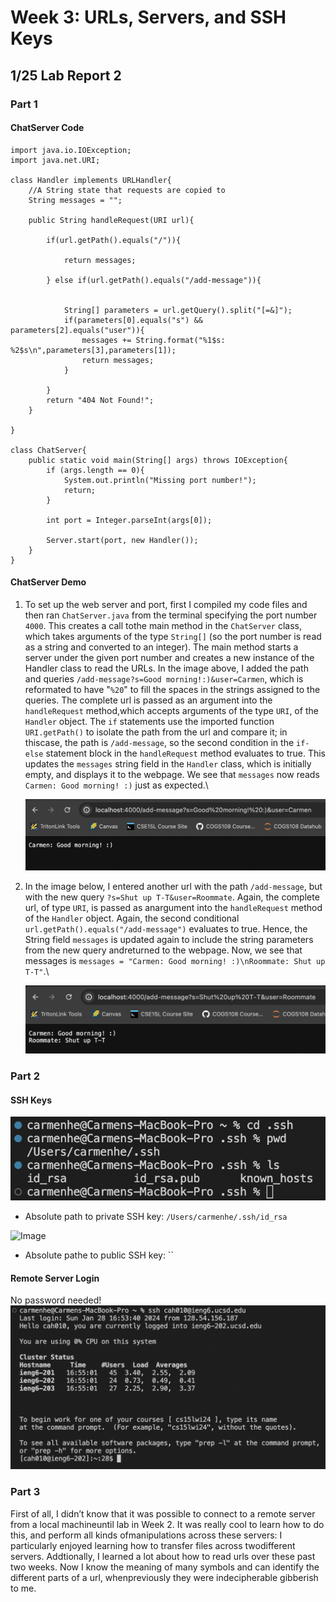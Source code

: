 # Week 3: URLs, Servers, and SSH Keys
## 1/25 Lab Report 2
### Part 1
#### ChatServer Code
```
import java.io.IOException;
import java.net.URI;

class Handler implements URLHandler{
    //A String state that requests are copied to
    String messages = "";

    public String handleRequest(URI url){

        if(url.getPath().equals("/")){

            return messages;
            
        } else if(url.getPath().equals("/add-message")){


            String[] parameters = url.getQuery().split("[=&]");
            if(parameters[0].equals("s") && parameters[2].equals("user")){
                messages += String.format("%1$s: %2$s\n",parameters[3],parameters[1]);
                return messages;
            }

        }
        return "404 Not Found!";
    }

}

class ChatServer{
    public static void main(String[] args) throws IOException{
        if (args.length == 0){
            System.out.println("Missing port number!");
            return;
        }

        int port = Integer.parseInt(args[0]);

        Server.start(port, new Handler());
    }
}
```
#### ChatServer Demo
1. To set up the web server and port, first I compiled my code files and then ran `ChatServer.java` from the terminal specifying the port number `4000`. This creates a call tothe main method in the `ChatServer` class, which takes arguments of the type `String[]` (so the port number is read as a string and converted to an integer). The main method starts a server under the given port number and creates a new instance of the Handler class to read the URLs.
   In the image above, I added the path and queries `/add-message?s=Good morning!:)&user=Carmen`, which is reformated to have "`%20`" to fill the spaces in the strings assigned to the queries. The complete url is passed as an argument into the `handleRequest` method,which accepts arguments of the type `URI`, of the `Handler` object. The `if` statements use the imported function `URI.getPath()` to isolate the path from the url and compare it; in thiscase, the path is `/add-message`, so the second condition in the `if-else` statement block in the `handleRequest` method evaluates to true. This updates the `messages` string field in the `Handler` class, which is initially empty, and displays it to the webpage. We see that `messages` now reads `Carmen: Good morning! :)` just as expected.\
   
   ![Image](screenshots/chat-message1.png)

2. In the image below, I entered another url with the path `/add-message`, but with the new query `?s=Shut up T-T&user=Roommate`. Again, the complete url, of type `URI`, is passed as anargument into the `handleRequest` method of the `Handler` object. Again, the second conditional `url.getPath().equals("/add-message")` evaluates to true. Hence, the String field `messages` is updated again to include the string parameters from the new query andreturned to the webpage. Now, we see that messages is `messages = "Carmen: Good morning! :)\nRoommate: Shut up T-T"`.\
   
   ![Image](screenshots/chat-message2.png)
   
### Part 2
#### SSH Keys
![Image](screenshots/ssh-privkey-path.png)

- Absolute path to private SSH key: `/Users/carmenhe/.ssh/id_rsa`

![Image](screenshots/)

- Absolute pathe to public SSH key: ``

#### Remote Server Login
No password needed!
![Image](screenshots/ssh-login.png)

### Part 3
First of all, I didn’t know that it was possible to connect to a remote server from a local machineuntil lab in Week 2. It was really cool to learn how to do this, and perform all kinds ofmanipulations across these servers: I particularly enjoyed learning how to transfer files across twodifferent servers. Addtionally, I learned a lot about how to read urls over these past two weeks. Now I know the meaning of many symbols and can identify the different parts of a url, whenpreviously they were indecipherable gibberish to me.
